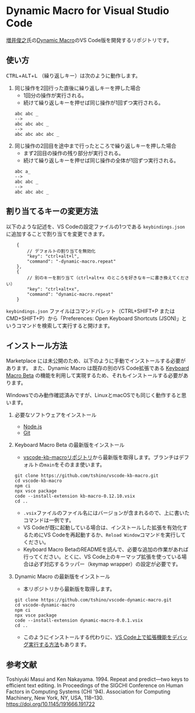 # Dynamic Macro for Visual Studio Code

[増井俊之](https://github.com/masui)氏の[Dynamic Macro](https://scrapbox.io/masui/Dynamic_Macro)のVS Code版を開発するリポジトリです。

## 使い方

<kbd>CTRL</kbd>+<kbd>ALT</kbd>+<kbd>L</kbd> （<kbd>繰り返し</kbd>キー）は次のように動作します。

1. 同じ操作を2回行った直後に<kbd>繰り返し</kbd>キーを押した場合
    - 1回分の操作が実行される。
    - 続けて<kbd>繰り返し</kbd>キーを押せば同じ操作が1回ずつ実行される。
    ```
    abc abc _
    -->
    abc abc abc _
    -->
    abc abc abc abc _
    ```
2. 同じ操作の2回目を途中まで行ったところで<kbd>繰り返し</kbd>キーを押した場合
    - まず2回目の操作の残り部分が実行される。
    - 続けて<kbd>繰り返し</kbd>キーを押せば同じ操作の全体が1回ずつ実行される。
    ```
    abc a_
    -->
    abc abc _
    -->
    abc abc abc _
    ```

## 割り当てるキーの変更方法

以下のような記述を、VS Codeの設定ファイルの1つである `keybindings.json` に追加することで割り当てを変更できます。
```jsonc
    {
        // デフォルトの割り当てを無効化
        "key": "ctrl+alt+l",
        "command": "-dynamic-macro.repeat"
    },
    {
        // 別のキーを割り当て（ctrl+alt+x のところを好きなキーに書き換えてください）
        "key": "ctrl+alt+x",
        "command": "dynamic-macro.repeat"
    }
```
`keybindings.json` ファイルはコマンドパレット（CTRL+SHIFT+P または CMD+SHIFT+P）から「Preferences: Open Keyboard Shortcuts (JSON)」というコマンドを検索して実行すると開けます。

## インストール方法

Marketplace には未公開のため、以下のように手動でインストールする必要があります。
また、Dynamic Macro は既存の別のVS Code拡張である [Keyboard Macro Beta](https://github.com/tshino/vscode-kb-macro) の機能を利用して実現するため、それもインストールする必要があります。

Windowsでのみ動作確認済みですが、LinuxとmacOSでも同じく動作すると思います。

1. 必要なソフトウェアをインストール
    - [Node.js](https://nodejs.org/en/)
    - [Git](https://git-scm.com/)

2. Keyboard Macro Beta の最新版をインストール
    - [vscode-kb-macroリポジトリ](https://github.com/tshino/vscode-kb-macro)から最新版を取得します。ブランチはデフォルトの`main`をそのまま使います。
    ```
    git clone https://github.com/tshino/vscode-kb-macro.git
    cd vscode-kb-macro
    npm ci
    npx vsce package
    code --install-extension kb-macro-0.12.10.vsix
    cd ..
    ```
    - `.vsix`ファイルのファイル名にはバージョンが含まれるので、上に書いたコマンドは一例です。
    - VS Codeが既に起動している場合は、インストールした拡張を有効化するためにVS Codeを再起動するか、`Reload Window`コマンドを実行してください。
    - Keyboard Macro BetaのREADMEを読んで、必要な追加の作業があれば行ってください。とくに、VS Code上のキーマップ拡張を使っている場合は必ず対応するラッパー（keymap wrapper）の設定が必要です。

3. Dynamic Macro の最新版をインストール
    - 本リポジトリから最新版を取得します。
    ```
    git clone https://github.com/tshino/vscode-dynamic-macro.git
    cd vscode-dynamic-macro
    npm ci
    npx vsce package
    code --install-extension dynamic-macro-0.0.1.vsix
    cd ..
    ```
    - このようにインストールする代わりに、[VS Code上で拡張機能をデバッグ実行する方法](https://code.visualstudio.com/api/get-started/your-first-extension)もあります。

## 参考文献

Toshiyuki Masui and Ken Nakayama. 1994. Repeat and predict—two keys to efficient text editing. In Proceedings of the SIGCHI Conference on Human Factors in Computing Systems (CHI '94). Association for Computing Machinery, New York, NY, USA, 118–130. https://doi.org/10.1145/191666.191722
